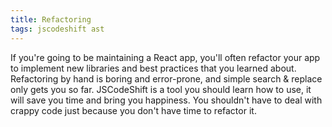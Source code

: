 ```yaml
---
title: Refactoring
tags: jscodeshift ast
---
```


If you're going to be maintaining a React app, you'll often refactor your app to implement new libraries and best practices that you learned about. Refactoring by hand is boring and error-prone, and simple search & replace only gets you so far. JSCodeShift is a tool you should learn how to use, it will save you time and bring you happiness. You shouldn't have to deal with crappy code just because you don't have time to refactor it.

